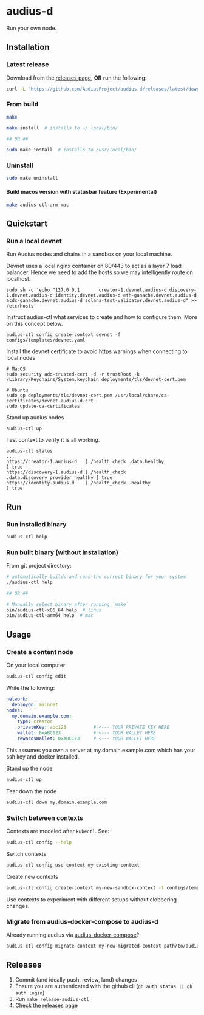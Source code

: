 # audius-d

Run your own node.

## Installation
### Latest release

Download from the [releases page](https://github.com/AudiusProject/audius-d/releases), **OR** run the following:

```bash
curl -L "https://github.com/AudiusProject/audius-d/releases/latest/download/audius-ctl-$(uname -m)" -o ~/.local/bin/audius-ctl && chmod +x ~/.local/bin/audius-ctl
```

### From build

```bash
make

make install  # installs to ~/.local/bin/

## OR ##

sudo make install  # installs to /usr/local/bin/
```

### Uninstall

```bash
sudo make uninstall
```

#### Build macos version with statusbar feature (Experimental)

```bash
make audius-ctl-arm-mac
```

## Quickstart

### Run a local devnet

Run Audius nodes and chains in a sandbox on your local machine.

Devnet uses a local nginx container on 80/443 to act as a layer 7 load balancer. Hence we need to add the hosts so we may intelligently route on localhost.
```
sudo sh -c 'echo "127.0.0.1       creator-1.devnet.audius-d discovery-1.devnet.audius-d identity.devnet.audius-d eth-ganache.devnet.audius-d acdc-ganache.devnet.audius-d solana-test-validator.devnet.audius-d" >> /etc/hosts'
```

Instruct audius-ctl what services to create and how to configure them. More on this concept below.
```
audius-ctl config create-context devnet -f configs/templates/devnet.yaml
```

Install the devnet certificate to avoid https warnings when connecting to local nodes
```
# MacOS
sudo security add-trusted-cert -d -r trustRoot -k /Library/Keychains/System.keychain deployments/tls/devnet-cert.pem

# Ubuntu
sudo cp deployments/tls/devnet-cert.pem /usr/local/share/ca-certificates/devnet.audius-d.crt
sudo update-ca-certificates
```

Stand up audius nodes
```
audius-ctl up
```

Test context to verify it is all working.
```
audius-ctl status
...
https://creator-1.audius-d   [ /health_check .data.healthy                    ] true
https://discovery-1.audius-d [ /health_check .data.discovery_provider_healthy ] true
https://identity.audius-d    [ /health_check .healthy                         ] true
```

## Run

### Run installed binary

```bash
audius-ctl help
```

### Run built binary (without installation)

From git project directory:

```bash
# automatically builds and runs the correct binary for your system
./audius-ctl help

## OR ##

# Manually select binary after running `make`
bin/audius-ctl-x86_64 help  # linux
bin/audius-ctl-arm64 help  # mac
```

## Usage

### Create a content node 

On your local computer

```bash
audius-ctl config edit
```

Write the following:

```yaml
network:
  deployOn: mainnet
nodes:
  my.domain.example.com:
    type: creator
    privateKey: abc123          # <--- YOUR PRIVATE KEY HERE
    wallet: 0xABC123            # <--- YOUR WALLET HERE
    rewardsWallet: 0xABC123     # <--- YOUR WALLET HERE
```

This assumes you own a server at my.domain.example.com which has your ssh key and docker installed.

Stand up the node

```bash
audius-ctl up
```

Tear down the node

```bash
audius-ctl down my.domain.example.com
```

### Switch between contexts

Contexts are modeled after `kubectl`. See:

```bash
audius-ctl config --help
```

Switch contexts

```bash
audius-ctl config use-context my-existing-context
```

Create new contexts

```bash
audius-ctl config create-context my-new-sandbox-context -f configs/templates/devnet.toml
```

Use contexts to experiment with different setups without clobbering changes.

### Migrate from audius-docker-compose to audius-d

Already running audius via [audius-docker-compose](https://github.com/AudiusProject/audius-docker-compose)?

```bash
audius-ctl config migrate-context my-new-migrated-context path/to/audius-docker-compose
```

## Releases

1. Commit (and ideally push, review, land) changes
1. Ensure you are authenticated with the github cli (`gh auth status || gh auth login`)
1. Run `make release-audius-ctl`
1. Check the [releases page](https://github.com/AudiusProject/audius-d/releases)
